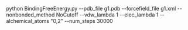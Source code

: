 python BindingFreeEnergy.py --pdb_file g1.pdb --forcefield_file g1.xml --nonbonded_method NoCutoff --vdw_lambda 1 --elec_lambda 1 --alchemical_atoms "0,2" --num_steps 30000
